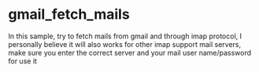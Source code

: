 # gmail_fetch_mails
In this sample, try to fetch mails from gmail and through imap protocol, I personally believe it will also works for other imap support mail servers, make sure you enter the correct server and your mail user name/password for use it
